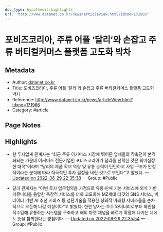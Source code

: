 ```yaml
---
doc_type: hypothesis-highlights
url: 'http://www.datanet.co.kr/news/articleView.html?idxno=171966'
---
```


# 포비즈코리아, 주류 어플 ‘달리’와 손잡고 주류 버티컬커머스 플랫폼 고도화 박차

## Metadata
- Author: [datanet.co.kr]()
- Title: 포비즈코리아, 주류 어플 ‘달리’와 손잡고 주류 버티컬커머스 플랫폼 고도화 박차
- Reference: http://www.datanet.co.kr/news/articleView.html?idxno=171966
- Category: #article

## Page Notes
## Highlights
- 한 투자업계 관계자는 “최근 주류 이커머스 시장에 뛰어든 업체들의 각축전이 본격화되는 가운데 이커머스 전문기업인 포비즈코리아가 달리를 선택한 것은 의미심장한 대목”이라며 “달리의 제품 확보 역량 및 유통 능력이 탄탄하고 사업 구조가 안정적이라는 분석에 따라 적극적인 투자 결정을 내린 것으로 보인다”고 말했다. — [Updated on 2022-06-29 22:35:38](https://hyp.is/XRBg0vewEeysl_Nlnn5UhQ/www.datanet.co.kr/news/articleView.html?idxno=171966) — Group: #Public

- 달리 관계자는 “이번 투자 업무협약을 기점으로 유통·판매 기본 서비스에 외식 기반 커뮤니티를 융합한 독창적 서비스를 더욱 고도화해 MZ세대 타깃의 SNS 서비스, 빅데이터 기반 AI 추천 서비스 등 첨단기술을 적용한 창의적 미래형 서비스들을 순차적으로 오픈해 나갈 예정이다”고 밝혔다. 한편 양사는 호주 와이너리로부터 와인을 직수입해 유통하는 시스템을 구축하고 해외 마켓 채널을 빠르게 확장해 나가는 데에도 뜻을 함께한다는 방침이다. — [Updated on 2022-06-29 22:35:54](https://hyp.is/ZiZUQvewEeyo8R-dmOFYkw/www.datanet.co.kr/news/articleView.html?idxno=171966) — Group: #Public



